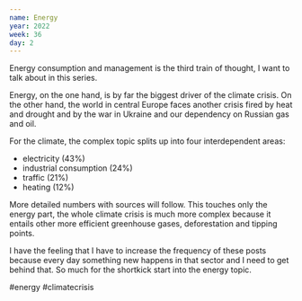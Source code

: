 ```yaml
---
name: Energy
year: 2022
week: 36
day: 2
---
```


Energy consumption and management is the third train of thought, I want to talk
about in this series.

Energy, on the one hand, is by far the biggest driver of the climate crisis. On
the other hand, the world in central Europe faces another crisis fired by heat
and drought and by the war in Ukraine and our dependency on Russian gas and oil.

For the climate, the complex topic splits up into four interdependent areas:

- electricity (43%)
- industrial consumption (24%)
- traffic (21%)
- heating (12%)

More detailed numbers with sources will follow. This touches only the energy
part, the whole climate crisis is much more complex because it entails other
more efficient greenhouse gases, deforestation and tipping points.

I have the feeling that I have to increase the frequency of these posts because
every day something new happens in that sector and I need to get behind that. So
much for the shortkick start into the energy topic.

#energy #climatecrisis
